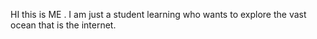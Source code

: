 HI this is ME . I am just a student learning who wants to explore the vast ocean that is the internet.
